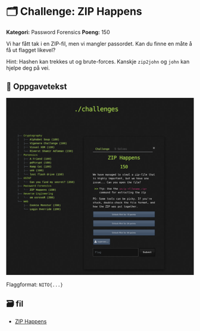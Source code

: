 # 🗂️ Challenge: ZIP Happens

**Kategori:** Password Forensics
**Poeng:** 150

Vi har fått tak i en ZIP-fil, men vi mangler passordet. Kan du finne en måte å få ut flagget likevel?

Hint: Hashen kan trekkes ut og brute-forces. Kanskje `zip2john` og `john` kan hjelpe deg på vei.

## 📝 Oppgavetekst

![Oppgavetekst](assets/WRITE-UP-ZIP-HAPPENS.png)

Flaggformat: `NITO{...}`

## 🗃️ fil

* [ZIP Happens](assets/zip_happens.zip)